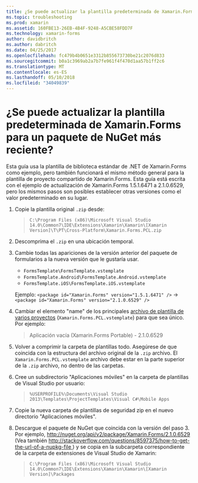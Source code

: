 ```yaml
---
title: ¿Se puede actualizar la plantilla predeterminada de Xamarin.Forms para un paquete de NuGet más reciente?
ms.topic: troubleshooting
ms.prod: xamarin
ms.assetid: 160FBE13-26EB-4B4F-9248-A5CBE58FDD7F
ms.technology: xamarin-forms
author: davidbritch
ms.author: dabritch
ms.date: 04/25/2017
ms.openlocfilehash: fc479b4b0651e3312b855673730be21c2076d833
ms.sourcegitcommit: b0a1c3969ab2a7b7fe961f4f470d1aa57b1ff2c6
ms.translationtype: MT
ms.contentlocale: es-ES
ms.lasthandoff: 05/10/2018
ms.locfileid: "34049839"
---
```

# <a name="can-i-update-the-xamarinforms-default-template-to-a-newer-nuget-package"></a>¿Se puede actualizar la plantilla predeterminada de Xamarin.Forms para un paquete de NuGet más reciente?

Esta guía usa la plantilla de biblioteca estándar de .NET de Xamarin.Forms como ejemplo, pero también funcionará el mismo método general para la plantilla de proyecto compartido de Xamarin.Forms. Esta guía está escrita con el ejemplo de actualización de Xamarin.Forms 1.5.1.6471 a 2.1.0.6529, pero los mismos pasos son posibles establecer otras versiones como el valor predeterminado en su lugar.

1.  Copie la plantilla original `.zip` desde:

    > `C:\Program Files (x86)\Microsoft Visual Studio 14.0\Common7\IDE\Extensions\Xamarin\Xamarin\[Xamarin Version]\T\PT\Cross-Platform\Xamarin.Forms.PCL.zip`

2.  Descomprima el `.zip` en una ubicación temporal.

3.  Cambie todas las apariciones de la versión anterior del paquete de formularios a la nueva versión que le gustaría usar.
    *   `FormsTemplate\FormsTemplate.vstemplate`
    *   `FormsTemplate.Android\FormsTemplate.Android.vstemplate`
    *   `FormsTemplate.iOS\FormsTemplate.iOS.vstemplate`

    Ejemplo: `<package id="Xamarin.Forms" version="1.5.1.6471" />` -> `<package id="Xamarin.Forms" version="2.1.0.6529" />`

4.  Cambiar el elemento "name" de los principales [archivo de plantilla de varios proyectos](http://msdn.microsoft.com/library/ms185308.aspx) (`Xamarin.Forms.PCL.vstemplate`) para que sea único. Por ejemplo:
    > <Name>Aplicación vacía (Xamarin.Forms Portable) - 2.1.0.6529</Name>

5.  Volver a comprimir la carpeta de plantillas todo. Asegúrese de que coincida con la estructura del archivo original de la `.zip` archivo. El `Xamarin.Forms.PCL.vstemplate` archivo debe estar en la parte superior de la `.zip` archivo, no dentro de las carpetas.

6.  Cree un subdirectorio "Aplicaciones móviles" en la carpeta de plantillas de Visual Studio por usuario:
    > `%USERPROFILE%\Documents\Visual Studio 2013\Templates\ProjectTemplates\Visual C#\Mobile Apps`

7.  Copie la nueva carpeta de plantillas de seguridad zip en el nuevo directorio "Aplicaciones móviles".

8.  Descargue el paquete de NuGet que coincida con la versión del paso 3. Por ejemplo, [ http://nuget.org/api/v2/package/Xamarin.Forms/2.1.0.6529 ](http://nuget.org/api/v2/package/Xamarin.Forms/2.1.0.6529) (Vea también [ http://stackoverflow.com/questions/8597375/how-to-get-the-url-of-a-nupkg-file ](http://stackoverflow.com/questions/8597375/how-to-get-the-url-of-a-nupkg-file)) y se copia en la subcarpeta correspondiente de la carpeta de extensiones de Visual Studio de Xamarin:
    > `C:\Program Files (x86)\Microsoft Visual Studio 14.0\Common7\IDE\Extensions\Xamarin\Xamarin\[Xamarin Version]\Packages`
